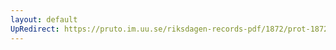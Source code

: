 ```yaml
---
layout: default
UpRedirect: https://pruto.im.uu.se/riksdagen-records-pdf/1872/prot-1872--fk--506/prot-1872--fk--506_000.pdf
---
```

